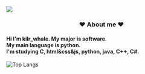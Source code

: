 <img src="https://capsule-render.vercel.app/api?type=waving&color=FFC0CB&height=300&section=header&text=kilr_whale&fontSize=90" />

<h3 align = "center"> ❤️ About me ❤️ </h3>
<h4>Hi I'm kilr_whale. My major is software.</br>My main language is python.</br>I'm studying C, html&css&js, python, java, C++, C#.</h4>

![Top Langs](https://github-readme-stats.vercel.app/api/top-langs/?username=hyungi4201&layout=compact)
